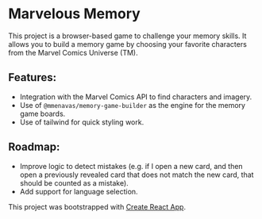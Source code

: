 # Marvelous Memory

This project is a browser-based game to challenge your memory skills. It allows you to build a memory game by choosing your favorite characters from the Marvel Comics Universe (TM).

## Features:
- Integration with the Marvel Comics API to find characters and imagery.
- Use of `@mmenavas/memory-game-builder`  as the engine for the memory game boards.
- Use of tailwind for quick styling work.

## Roadmap:
- Improve logic to detect mistakes (e.g. if I open a new card, and then open a previously revealed card that does not match the new card, that should be counted as a mistake).
- Add support for language selection.


This project was bootstrapped with [Create React App](https://github.com/facebook/create-react-app).
